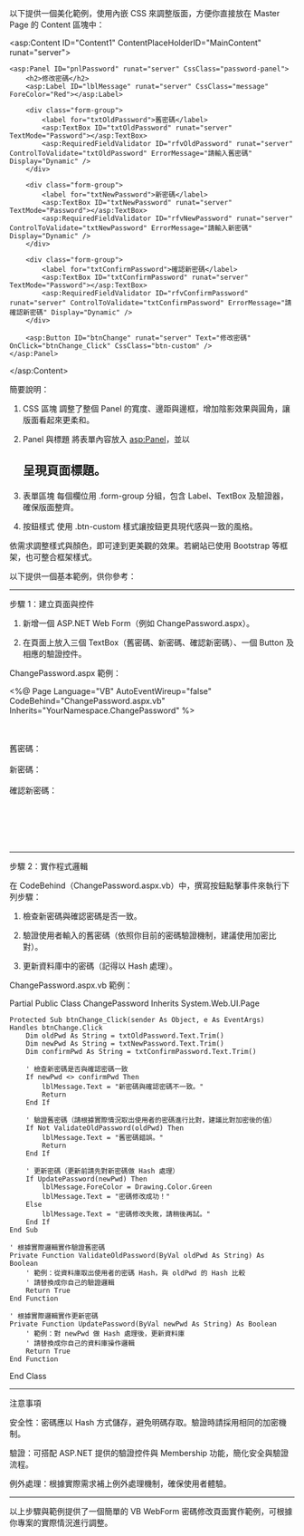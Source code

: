 以下提供一個美化範例，使用內嵌 CSS 來調整版面，方便你直接放在 Master Page 的 Content 區塊中：

<asp:Content ID="Content1" ContentPlaceHolderID="MainContent" runat="server">
    <style type="text/css">
        .password-panel {
            max-width: 400px;
            margin: 50px auto;
            padding: 20px;
            border: 1px solid #ddd;
            border-radius: 8px;
            box-shadow: 0 2px 6px rgba(0,0,0,0.1);
            background-color: #f9f9f9;
        }
        .password-panel h2 {
            text-align: center;
            margin-bottom: 20px;
        }
        .form-group {
            margin-bottom: 15px;
        }
        .form-group label {
            display: block;
            font-weight: bold;
            margin-bottom: 5px;
        }
        .form-group input {
            width: 100%;
            padding: 8px;
            border: 1px solid #ccc;
            border-radius: 4px;
        }
        .btn-custom {
            width: 100%;
            padding: 10px;
            background-color: #007bff;
            border: none;
            color: #fff;
            border-radius: 4px;
            cursor: pointer;
        }
        .btn-custom:hover {
            background-color: #0056b3;
        }
        .message {
            text-align: center;
            margin-bottom: 15px;
        }
    </style>

    <asp:Panel ID="pnlPassword" runat="server" CssClass="password-panel">
        <h2>修改密碼</h2>
        <asp:Label ID="lblMessage" runat="server" CssClass="message" ForeColor="Red"></asp:Label>
        
        <div class="form-group">
            <label for="txtOldPassword">舊密碼</label>
            <asp:TextBox ID="txtOldPassword" runat="server" TextMode="Password"></asp:TextBox>
            <asp:RequiredFieldValidator ID="rfvOldPassword" runat="server" ControlToValidate="txtOldPassword" ErrorMessage="請輸入舊密碼" Display="Dynamic" />
        </div>
        
        <div class="form-group">
            <label for="txtNewPassword">新密碼</label>
            <asp:TextBox ID="txtNewPassword" runat="server" TextMode="Password"></asp:TextBox>
            <asp:RequiredFieldValidator ID="rfvNewPassword" runat="server" ControlToValidate="txtNewPassword" ErrorMessage="請輸入新密碼" Display="Dynamic" />
        </div>
        
        <div class="form-group">
            <label for="txtConfirmPassword">確認新密碼</label>
            <asp:TextBox ID="txtConfirmPassword" runat="server" TextMode="Password"></asp:TextBox>
            <asp:RequiredFieldValidator ID="rfvConfirmPassword" runat="server" ControlToValidate="txtConfirmPassword" ErrorMessage="請確認新密碼" Display="Dynamic" />
        </div>
        
        <asp:Button ID="btnChange" runat="server" Text="修改密碼" OnClick="btnChange_Click" CssClass="btn-custom" />
    </asp:Panel>
</asp:Content>

簡要說明：

1. CSS 區塊
調整了整個 Panel 的寬度、邊距與邊框，增加陰影效果與圓角，讓版面看起來更柔和。


2. Panel 與標題
將表單內容放入 <asp:Panel>，並以 <h2> 呈現頁面標題。


3. 表單區塊
每個欄位用 .form-group 分組，包含 Label、TextBox 及驗證器，確保版面整齊。


4. 按鈕樣式
使用 .btn-custom 樣式讓按鈕更具現代感與一致的風格。



依需求調整樣式與顏色，即可達到更美觀的效果。若網站已使用 Bootstrap 等框架，也可整合框架樣式。



以下提供一個基本範例，供你參考：


---

步驟 1：建立頁面與控件

1. 新增一個 ASP.NET Web Form（例如 ChangePassword.aspx）。


2. 在頁面上放入三個 TextBox（舊密碼、新密碼、確認新密碼）、一個 Button 及相應的驗證控件。



ChangePassword.aspx 範例：

<%@ Page Language="VB" AutoEventWireup="false" CodeBehind="ChangePassword.aspx.vb" Inherits="YourNamespace.ChangePassword" %>
<html xmlns="http://www.w3.org/1999/xhtml">
<head runat="server">
    <title>修改密碼</title>
</head>
<body>
    <form id="form1" runat="server">
        <asp:Label ID="lblMessage" runat="server" ForeColor="Red"></asp:Label><br /><br />
        舊密碼：<asp:TextBox ID="txtOldPassword" runat="server" TextMode="Password"></asp:TextBox><br /><br />
        新密碼：<asp:TextBox ID="txtNewPassword" runat="server" TextMode="Password"></asp:TextBox><br /><br />
        確認新密碼：<asp:TextBox ID="txtConfirmPassword" runat="server" TextMode="Password"></asp:TextBox><br /><br />
        <asp:Button ID="btnChange" runat="server" Text="修改密碼" OnClick="btnChange_Click" /><br /><br />
        <asp:RequiredFieldValidator ID="rfvOldPassword" runat="server" ControlToValidate="txtOldPassword" ErrorMessage="請輸入舊密碼" Display="Dynamic" /><br />
        <asp:RequiredFieldValidator ID="rfvNewPassword" runat="server" ControlToValidate="txtNewPassword" ErrorMessage="請輸入新密碼" Display="Dynamic" /><br />
        <asp:RequiredFieldValidator ID="rfvConfirmPassword" runat="server" ControlToValidate="txtConfirmPassword" ErrorMessage="請確認新密碼" Display="Dynamic" />
    </form>
</body>
</html>


---

步驟 2：實作程式邏輯

在 CodeBehind（ChangePassword.aspx.vb）中，撰寫按鈕點擊事件來執行下列步驟：

1. 檢查新密碼與確認密碼是否一致。


2. 驗證使用者輸入的舊密碼（依照你目前的密碼驗證機制，建議使用加密比對）。


3. 更新資料庫中的密碼（記得以 Hash 處理）。



ChangePassword.aspx.vb 範例：

Partial Public Class ChangePassword
    Inherits System.Web.UI.Page

    Protected Sub btnChange_Click(sender As Object, e As EventArgs) Handles btnChange.Click
        Dim oldPwd As String = txtOldPassword.Text.Trim()
        Dim newPwd As String = txtNewPassword.Text.Trim()
        Dim confirmPwd As String = txtConfirmPassword.Text.Trim()

        ' 檢查新密碼是否與確認密碼一致
        If newPwd <> confirmPwd Then
            lblMessage.Text = "新密碼與確認密碼不一致。"
            Return
        End If

        ' 驗證舊密碼（請根據實際情況取出使用者的密碼進行比對，建議比對加密後的值）
        If Not ValidateOldPassword(oldPwd) Then
            lblMessage.Text = "舊密碼錯誤。"
            Return
        End If

        ' 更新密碼（更新前請先對新密碼做 Hash 處理）
        If UpdatePassword(newPwd) Then
            lblMessage.ForeColor = Drawing.Color.Green
            lblMessage.Text = "密碼修改成功！"
        Else
            lblMessage.Text = "密碼修改失敗，請稍後再試。"
        End If
    End Sub

    ' 根據實際邏輯實作驗證舊密碼
    Private Function ValidateOldPassword(ByVal oldPwd As String) As Boolean
        ' 範例：從資料庫取出使用者的密碼 Hash，與 oldPwd 的 Hash 比較
        ' 請替換成你自己的驗證邏輯
        Return True
    End Function

    ' 根據實際邏輯實作更新密碼
    Private Function UpdatePassword(ByVal newPwd As String) As Boolean
        ' 範例：對 newPwd 做 Hash 處理後，更新資料庫
        ' 請替換成你自己的資料庫操作邏輯
        Return True
    End Function
End Class


---

注意事項

安全性：密碼應以 Hash 方式儲存，避免明碼存取。驗證時請採用相同的加密機制。

驗證：可搭配 ASP.NET 提供的驗證控件與 Membership 功能，簡化安全與驗證流程。

例外處理：根據實際需求補上例外處理機制，確保使用者體驗。



---

以上步驟與範例提供了一個簡單的 VB WebForm 密碼修改頁面實作範例，可根據你專案的實際情況進行調整。

